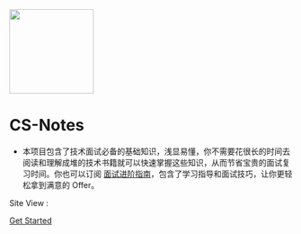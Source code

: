 <img width="150px" src="_media/LogoMakr_1J56bI.png">

# CS-Notes

- 本项目包含了技术面试必备的基础知识，浅显易懂，你不需要花很长的时间去阅读和理解成堆的技术书籍就可以快速掌握这些知识，从而节省宝贵的面试复习时间。你也可以订阅 <a href="https://xiaozhuanlan.com/CyC2018">面试进阶指南</a>，包含了学习指导和面试技巧，让你更轻松拿到满意的 Offer。

<span id="busuanzi_container_site_pv">Site View : <span id="busuanzi_value_site_pv">

[Get Started](README.md)

